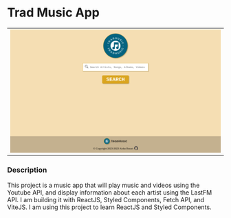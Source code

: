 # Trad Music App

<table>
    <tr>
    <td><img src="./public/readme-images/trad-music-desktop-screenshot.png"></td>
    </tr>
</table>

### Description

This project is a music app that will play music and videos using the Youtube API, and display information about each artist using the LastFM API. I am building it with ReactJS, Styled Components, Fetch API, and ViteJS. I am using this project to learn ReactJS and Styled Components.
